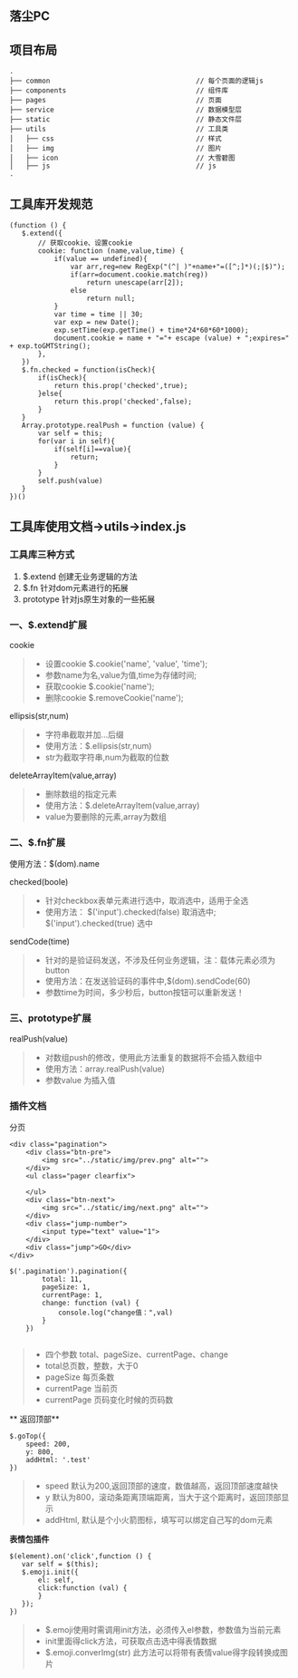 ## 落尘PC

## 项目布局

```
.
├── common                                    // 每个页面的逻辑js
├── components                                // 组件库
├── pages                                     // 页面
├── service                                   // 数据模型层
├── static                                    // 静态文件层
├── utils                                     // 工具类
│   ├── css                                   // 样式
│   ├── img                                   // 图片
│   ├── icon                                  // 大雪碧图
│   ├── js                                    // js
.
```

## 工具库开发规范

```
(function () {
   $.extend({
       // 获取cookie、设置cookie
       cookie: function (name,value,time) {
           if(value == undefined){
               var arr,reg=new RegExp("(^| )"+name+"=([^;]*)(;|$)");
               if(arr=document.cookie.match(reg))
                   return unescape(arr[2]);
               else
                   return null;
           }
           var time = time || 30;
           var exp = new Date();
           exp.setTime(exp.getTime() + time*24*60*60*1000);
           document.cookie = name + "="+ escape (value) + ";expires=" + exp.toGMTString();
       },
   })
   $.fn.checked = function(isCheck){
       if(isCheck){
           return this.prop('checked',true);
       }else{
           return this.prop('checked',false);
       }
   }
   Array.prototype.realPush = function (value) {
       var self = this;
       for(var i in self){
           if(self[i]==value){
               return;
           }
       }
       self.push(value)
   }
})()

```

## 工具库使用文档->utils->index.js

### 工具库三种方式
 1. $.extend  创建无业务逻辑的方法
 2. $.fn  针对dom元素进行的拓展
 3. prototype 针对js原生对象的一些拓展

### 一、$.extend扩展

 cookie

> * 设置cookie $.cookie('name', 'value', 'time');
> * 参数name为名,value为值,time为存储时间;
> * 获取cookie $.cookie('name');
> * 删除cookie $.removeCookie('name');

 ellipsis(str,num)

> *  字符串截取并加...后缀
> * 使用方法：$.ellipsis(str,num)
> * str为截取字符串,num为截取的位数

 deleteArrayItem(value,array)

> * 删除数组的指定元素
> * 使用方法：$.deleteArrayItem(value,array)
> * value为要删除的元素,array为数组

### 二、$.fn扩展

使用方法：$(dom).name

 checked(boole)

> * 针对checkbox表单元素进行选中，取消选中，适用于全选
> * 使用方法： $('input').checked(false) 取消选中; $('input').checked(true) 选中

 sendCode(time)

> * 针对的是验证码发送，不涉及任何业务逻辑，注：载体元素必须为button
> * 使用方法：在发送验证码的事件中,$(dom).sendCode(60)
> * 参数time为时间，多少秒后，button按钮可以重新发送！

### 三、prototype扩展

 realPush(value)

> * 对数组push的修改，使用此方法重复的数据将不会插入数组中
> * 使用方法：array.realPush(value)
> * 参数value 为插入值

### 插件文档

分页


```
<div class="pagination">
    <div class="btn-pre">
        <img src="../static/img/prev.png" alt="">
    </div>
    <ul class="pager clearfix">
    
    </ul>
    <div class="btn-next">
        <img src="../static/img/next.png" alt="">
    </div>
    <div class="jump-number">
        <input type="text" value="1">
    </div>
    <div class="jump">GO</div>
</div>

$('.pagination').pagination({
        total: 11,
        pageSize: 1,
        currentPage: 1,
        change: function (val) {
            console.log("change值：",val)
        }
    })
    
```
> * 四个参数 total、pageSize、currentPage、change
> *  total总页数，整数，大于0
> *  pageSize 每页条数
> *  currentPage 当前页
> *  currentPage  页码变化时候的页码数

** 返回顶部**
 
```
$.goTop({
    speed: 200,
    y: 800,
    addHtml: '.test'
})
```
 
 > * speed 默认为200,返回顶部的速度，数值越高，返回顶部速度越快
 > * y 默认为800，滚动条距离顶端距离，当大于这个距离时，返回顶部显示
 > * addHtml,  默认是个小火箭图标，填写可以绑定自己写的dom元素
 
 **表情包插件**
 
 ```
 $(element).on('click',function () {
    var self = $(this);
    $.emoji.init({
        el: self,
        click:function (val) {
        }
    });
})
 ```
> * $.emoji使用时需调用init方法，必须传入el参数，参数值为当前元素
> * init里面得click方法，可获取点击选中得表情数据
> * $.emoji.converImg(str) 此方法可以将带有表情value得字段转换成图片